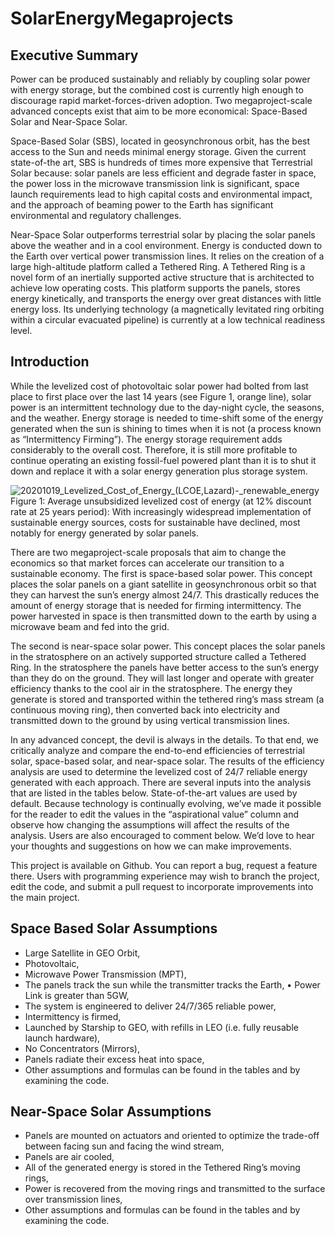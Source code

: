 # SolarEnergyMegaprojects

## Executive Summary
Power can be produced sustainably and reliably by coupling solar power with energy storage, but the combined cost is currently high enough to discourage rapid market-forces-driven adoption. Two megaproject-scale advanced concepts exist that aim to be more economical: Space-Based Solar and Near-Space Solar.

Space-Based Solar (SBS), located in geosynchronous orbit, has the best access to the Sun and needs minimal energy storage. Given the current state-of-the art, SBS is hundreds of times more expensive that Terrestrial Solar because: solar panels are less efficient and degrade faster in space, the power loss in the microwave transmission link is significant, space launch requirements lead to high capital costs and environmental impact, and the approach of beaming power to the Earth has significant environmental and regulatory challenges.

Near-Space Solar outperforms terrestrial solar by placing the solar panels above the weather and in a cool environment. Energy is conducted down to the Earth over vertical power transmission lines. It relies on the creation of a large high-altitude platform called a Tethered Ring. A Tethered Ring is a novel form of an inertially supported active structure that is architected to achieve low operating costs. This platform supports the panels, stores energy kinetically, and transports the energy over great distances with little energy loss. Its underlying technology (a magnetically levitated ring orbiting within a circular evacuated pipeline) is currently at a low technical readiness level.

## Introduction
While the levelized cost of photovoltaic solar power had bolted from last place to first place over the last 14 years (see Figure 1, orange line), solar power is an intermittent technology due to the day-night cycle, the seasons, and the weather. Energy storage is needed to time-shift some of the energy generated when the sun is shining to times when it is not (a process known as “Intermittency Firming”). The energy storage requirement adds considerably to the overall cost. Therefore, it is still more profitable to continue operating an existing fossil-fuel powered plant than it is to shut it down and replace it with a solar energy generation plus storage system.

![20201019_Levelized_Cost_of_Energy_(LCOE,_Lazard)_-_renewable_energy](https://github.com/philipswan/SolarEnergyMegaprojects/assets/29994403/5f722676-6c1f-4ce9-b165-d3aaaf992659)
Figure 1: Average unsubsidized levelized cost of energy (at 12% discount rate at 25 years period): With increasingly widespread implementation of sustainable energy sources, costs for sustainable have declined, most notably for energy generated by solar panels.

There are two megaproject-scale proposals that aim to change the economics so that market forces can accelerate our transition to a sustainable economy.
The first is space-based solar power. This concept places the solar panels on a giant satellite in geosynchronous orbit so that they can harvest the sun’s energy almost 24/7. This drastically reduces the amount of energy storage that is needed for firming intermittency. The power harvested in space is then transmitted down to the earth by using a microwave beam and fed into the grid.

The second is near-space solar power. This concept places the solar panels in the stratosphere on an actively supported structure called a Tethered Ring. In the stratosphere the panels have better access to the sun’s energy than they do on the ground. They will last longer and operate with greater efficiency thanks to the cool air in the stratosphere. The energy they generate is stored and transported within the tethered ring’s mass stream (a continuous moving ring), then converted back into electricity and transmitted down to the ground by using vertical transmission lines.

In any advanced concept, the devil is always in the details. To that end, we critically analyze and compare the end-to-end efficiencies of terrestrial solar, space-based solar, and near-space solar. The results of the efficiency analysis are used to determine the levelized cost of 24/7 reliable energy generated with each approach.
There are several inputs into the analysis that are listed in the tables below. State-of-the-art values are used by default. Because technology is continually evolving, we’ve made it possible for the reader to edit the values in the “aspirational value” column and observe how changing the assumptions will affect the results of the analysis.
Users are also encouraged to comment below. We’d love to hear your thoughts and suggestions on how we can make improvements.

This project is available on Github. You can report a bug, request a feature there. Users with programming experience may wish to branch the project, edit the code, and submit a pull request to incorporate improvements into the main project.

## Space Based Solar Assumptions
*	Large Satellite in GEO Orbit,
*	Photovoltaic,
*	Microwave Power Transmission (MPT),
*	The panels track the sun while the transmitter tracks the Earth,
•	Power Link is greater than 5GW,
*	The system is engineered to deliver 24/7/365 reliable power,
*	Intermittency is firmed,
*	Launched by Starship to GEO, with refills in LEO (i.e. fully reusable launch hardware),
*	No Concentrators (Mirrors),
*	Panels radiate their excess heat into space,
*	Other assumptions and formulas can be found in the tables and by examining the code.

## Near-Space Solar Assumptions
*	Panels are mounted on actuators and oriented to optimize the trade-off between facing sun and facing the wind stream,
*	Panels are air cooled,
*	All of the generated energy is stored in the Tethered Ring’s moving rings,
*	Power is recovered from the moving rings and transmitted to the surface over transmission lines,
*	Other assumptions and formulas can be found in the tables and by examining the code.
